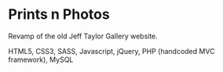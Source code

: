 # Prints n Photos
Revamp of the old Jeff Taylor Gallery website.

HTML5, CSS3, SASS, Javascript, jQuery, PHP (handcoded MVC framework), MySQL
